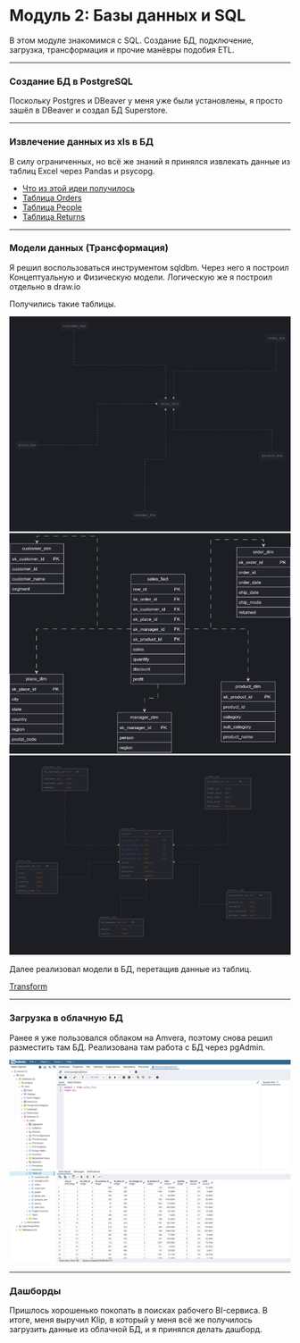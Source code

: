 # Модуль 2: Базы данных и SQL


В этом модуле знакомимся с SQL. Создание БД, подключение, загрузка, трансформация и прочие манёвры подобия ETL.

---

### Создание БД в PostgreSQL

Поскольку Postgres и DBeaver у меня уже были установлены, я просто зашёл в DBeaver и создал БД Superstore.

---

### Извлечение данных из xls в БД

В силу ограниченных, но всё же знаний я принялся извлекать данные из таблиц Excel через Pandas и psycopg.


- [Что из этой идеи получилось](https://github.com/siochy/data-learn/blob/main/DE-101/Module2/xls_to_sql.py)
- [Таблица Orders](https://github.com/siochy/data-learn/blob/main/DE-101/Module2/stg_orders.sql)
- [Таблица People](https://github.com/siochy/data-learn/blob/main/DE-101/Module2/stg_people.sql)
- [Таблица Returns](https://github.com/siochy/data-learn/blob/main/DE-101/Module2/stg_returns.sql)

---

### Модели данных (Трансформация)

Я решил воспользоваться инструментом sqldbm. Через него я построил Концептуальную и Физическую модели. Логическую же я построил отдельно в draw.io


Получились такие таблицы.

<img src='https://raw.githubusercontent.com/siochy/data-learn/refs/heads/main/DE-101/Module2/conceptual.png' alt='Концептуальная'>

<img src='https://raw.githubusercontent.com/siochy/data-learn/refs/heads/main/DE-101/Module2/logical.png' alt='Логическая'>

<img src='https://raw.githubusercontent.com/siochy/data-learn/refs/heads/main/DE-101/Module2/physical_fix.png' alt='Физическая'>


Далее реализовал модели в БД, перетащив данные из таблиц.

[Transform](https://github.com/siochy/data-learn/blob/main/DE-101/Module2/stg_to_bw.sql)

---

### Загрузка в облачную БД

Ранее я уже пользовался облаком на Amvera, поэтому снова решил разместить там БД. Реализована там работа с БД через pgAdmin.

<img src='https://raw.githubusercontent.com/siochy/data-learn/refs/heads/main/DE-101/Module2/db_pgadmin.png' alt='БД'>



---

### Дашборды

Пришлось хорошенько покопать в поисках рабочего BI-сервиса. В итоге, меня выручил Klip, в который у меня всё же получилось загрузить данные из облачной БД, и я принялся делать дашборд.
